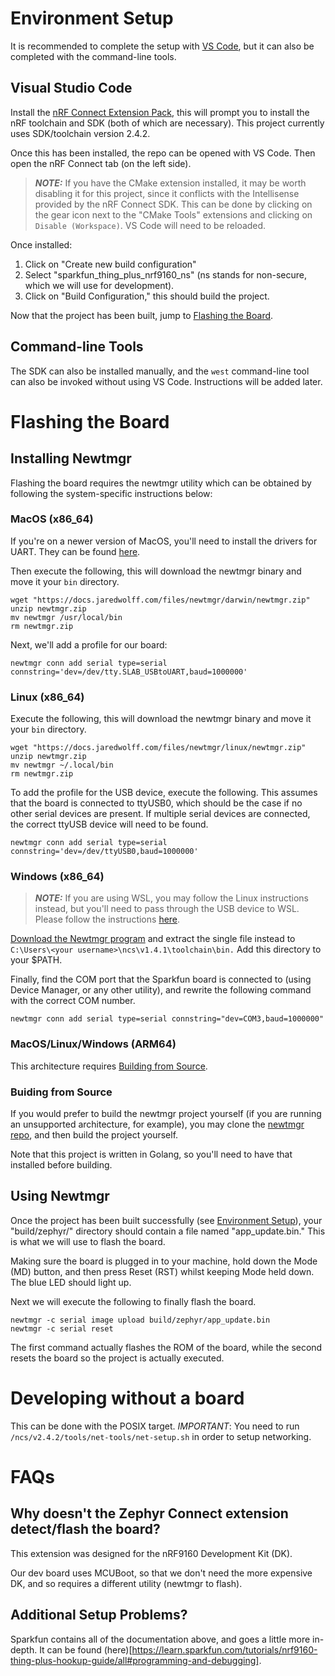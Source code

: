 
# Environment Setup

It is recommended to complete the setup with [VS Code](#visual-studio-code), but it can also be completed with the command-line tools.

## Visual Studio Code
Install the [nRF Connect Extension Pack](https://marketplace.visualstudio.com/items?itemName=nordic-semiconductor.nrf-connect-extension-pack), this will prompt you to install the nRF toolchain and SDK (both of which are necessary). This project currently uses SDK/toolchain version 2.4.2.

Once this has been installed, the repo can be opened with VS Code. Then open the nRF Connect tab (on the left side).
> **_NOTE:_**  If you have the CMake extension installed, it may be worth disabling it for this project, since it conflicts with the Intellisense provided by the nRF Connect SDK. This can be done by clicking on the gear icon next to the "CMake Tools" extensions and clicking on `Disable (Workspace)`. VS Code will need to be reloaded.

Once installed:
1. Click on "Create new build configuration"
2. Select "sparkfun_thing_plus_nrf9160_ns" (ns stands for non-secure, which we will use for development).
3. Click on "Build Configuration," this should build the project.

Now that the project has been built, jump to [Flashing the Board](#flashing-the-board).

## Command-line Tools
The SDK can also be installed manually, and the `west` command-line tool can also be invoked without using VS Code.
Instructions will be added later.

# Flashing the Board

## Installing Newtmgr

Flashing the board requires the newtmgr utility which can be obtained by following the system-specific instructions below:

### MacOS (x86_64)
If you're on a newer version of MacOS, you'll need to install the drivers for UART. They can be found [here](https://www.silabs.com/developers/usb-to-uart-bridge-vcp-drivers?tab=downloads).

Then execute the following, this will download the newtmgr binary and move it your `bin` directory.
```
wget "https://docs.jaredwolff.com/files/newtmgr/darwin/newtmgr.zip"
unzip newtmgr.zip
mv newtmgr /usr/local/bin
rm newtmgr.zip
```

Next, we'll add a profile for our board:

```
newtmgr conn add serial type=serial connstring='dev=/dev/tty.SLAB_USBtoUART,baud=1000000'
```

### Linux (x86_64)

Execute the following, this will download the newtmgr binary and move it your `bin` directory.

```
wget "https://docs.jaredwolff.com/files/newtmgr/linux/newtmgr.zip"
unzip newtmgr.zip
mv newtmgr ~/.local/bin
rm newtmgr.zip
```

To add the profile for the USB device, execute the following. This assumes that the board is connected to ttyUSB0, which should be the case if no other serial devices are present. If multiple serial devices are connected, the correct ttyUSB device will need to be found.
```
newtmgr conn add serial type=serial connstring='dev=/dev/ttyUSB0,baud=1000000'
```

### Windows (x86_64)
> **_NOTE:_** If you are using WSL, you may follow the Linux instructions instead, but you'll need to pass through the USB device to WSL. Please follow the instructions [here](https://blog.golioth.io/program-mcu-from-wsl2-with-usb-support/).

[Download the Newtmgr program](https://docs.jaredwolff.com/files/newtmgr/windows/newtmgr.zip) and extract the single file instead to `C:\Users\<your username>\ncs\v1.4.1\toolchain\bin.` Add this directory to your $PATH.

Finally, find the COM port that the Sparkfun board is connected to (using Device Manager, or any other utility), and rewrite the following command with the correct COM number.

```
newtmgr conn add serial type=serial connstring="dev=COM3,baud=1000000"
```

### MacOS/Linux/Windows (ARM64)
This architecture requires [Building from Source](#buiding-from-source).

### Buiding from Source
If you would prefer to build the newtmgr project yourself (if you are running an unsupported architecture, for example), you may clone the [newtmgr repo](https://github.com/apache/mynewt-newtmgr), and then build the project yourself.

Note that this project is written in Golang, so you'll need to have that installed before building.

## Using Newtmgr
Once the project has been built successfully (see [Environment Setup](#environment-setup)), your "build/zephyr/" directory should contain a file named "app_update.bin." This is what we will use to flash the board.

Making sure the board is plugged in to your machine, hold down the Mode (MD) button, and then press Reset (RST) whilst keeping Mode held down. The blue LED should light up. 

Next we will execute the following to finally flash the board.

```
newtmgr -c serial image upload build/zephyr/app_update.bin 
newtmgr -c serial reset
```

The first command actually flashes the ROM of the board, while the second resets the board so the project is actually executed.

# Developing without a board

This can be done with the POSIX target.
*IMPORTANT*: You need to run `/ncs/v2.4.2/tools/net-tools/net-setup.sh` in order to setup networking.

# FAQs
## Why doesn't the Zephyr Connect extension detect/flash the board?
This extension was designed for the nRF9160 Development Kit (DK).

Our dev board uses MCUBoot, so that we don't need the more expensive DK, and so requires a different utility (newtmgr to flash).

## Additional Setup Problems?
Sparkfun contains all of the documentation above, and goes a little more in-depth.
It can be found (here)[https://learn.sparkfun.com/tutorials/nrf9160-thing-plus-hookup-guide/all#programming-and-debugging].
